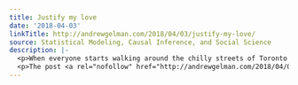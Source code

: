 ```yaml
---
title: Justify my love
date: '2018-04-03'
linkTitle: http://andrewgelman.com/2018/04/03/justify-my-love/
source: Statistical Modeling, Causal Inference, and Social Science
description: |-
  <p>When everyone starts walking around the chilly streets of Toronto looking like they&#8217;re cosplaying the last 5 minutes of Call Me By Your Name, you know that Spring is in the air. Let&#8217;s celebrate the end of winter by pulling out our Liz Phair records, our slightly less-warm coats, and our hunger for long reads [&#8230;]</p>
  <p>The post <a rel="nofollow" href="http://andrewgelman.com/2018/04/03/justify-my-love/">Justify my love</a> appeared first on <a rel="nofollow" href="http://and
---
```

